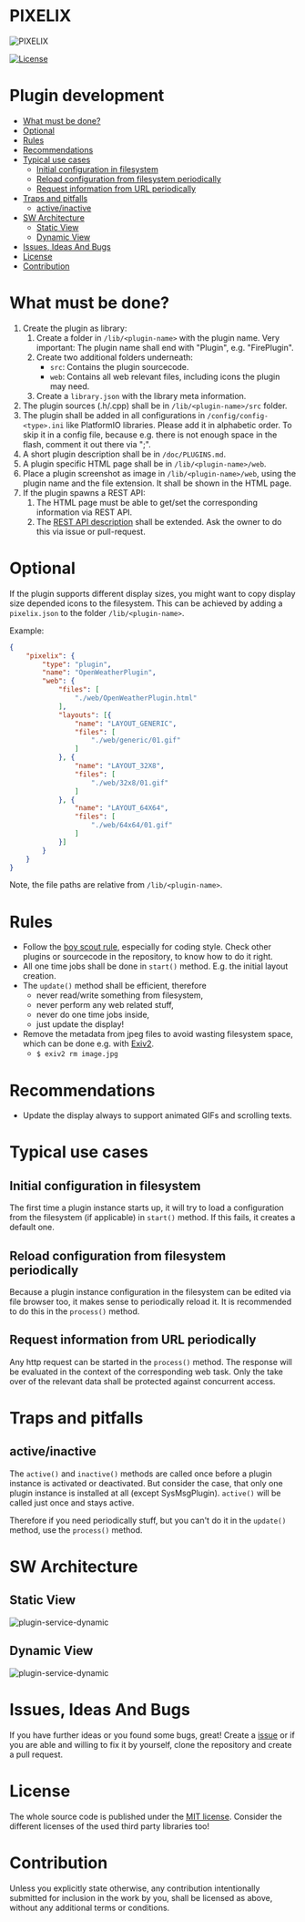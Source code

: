 # PIXELIX <!-- omit in toc -->
![PIXELIX](./images/LogoBlack.png)

[![License](https://img.shields.io/badge/license-MIT-blue.svg)](http://choosealicense.com/licenses/mit/)

# Plugin development <!-- omit in toc -->

* [What must be done?](#what-must-be-done)
* [Optional](#optional)
* [Rules](#rules)
* [Recommendations](#recommendations)
* [Typical use cases](#typical-use-cases)
  * [Initial configuration in filesystem](#initial-configuration-in-filesystem)
  * [Reload configuration from filesystem periodically](#reload-configuration-from-filesystem-periodically)
  * [Request information from URL periodically](#request-information-from-url-periodically)
* [Traps and pitfalls](#traps-and-pitfalls)
  * [active/inactive](#activeinactive)
* [SW Architecture](#sw-architecture)
  * [Static View](#static-view)
  * [Dynamic View](#dynamic-view)
* [Issues, Ideas And Bugs](#issues-ideas-and-bugs)
* [License](#license)
* [Contribution](#contribution)

# What must be done?
1. Create the plugin as library:
   1. Create a folder in ```/lib/<plugin-name>``` with the plugin name. Very important: The plugin name shall end with "Plugin", e.g. "FirePlugin".
   2. Create two additional folders underneath:
      * ```src```: Contains the plugin sourcecode.
      * ```web```: Contains all web relevant files, including icons the plugin may need.
   3. Create a ```library.json``` with the library meta information.
2. The plugin sources (.h/.cpp) shall be in ```/lib/<plugin-name>/src``` folder.
3. The plugin shall be added in all configurations in ```/config/config-<type>.ini``` like PlatformIO libraries. Please add it in alphabetic order. To skip it in a config file, because e.g. there is not enough space in the flash, comment it out there via ";".
4. A short plugin description shall be in ```/doc/PLUGINS.md```.
5. A plugin specific HTML page shall be in ```/lib/<plugin-name>/web```.
6. Place a plugin screenshot as image in ```/lib/<plugin-name>/web```, using the plugin name and the file extension. It shall be shown in the HTML page.
7. If the plugin spawns a REST API:
   1. The HTML page must be able to get/set the corresponding information via REST API.
   2. The [REST API description](https://app.swaggerhub.com/apis/BlueAndi/Pixelix) shall be extended. Ask the owner to do this via issue or pull-request.

# Optional
If the plugin supports different display sizes, you might want to copy display size depended icons to the filesystem. This can be achieved by adding a ```pixelix.json``` to the folder ```/lib/<plugin-name>```.

Example:
```json
{
    "pixelix": {
        "type": "plugin",
        "name": "OpenWeatherPlugin",
        "web": {
            "files": [
                "./web/OpenWeatherPlugin.html"
            ],
            "layouts": [{
                "name": "LAYOUT_GENERIC",
                "files": [
                    "./web/generic/01.gif"
                ]
            }, {
                "name": "LAYOUT_32X8",
                "files": [
                    "./web/32x8/01.gif"
                ]
            }, {
                "name": "LAYOUT_64X64",
                "files": [
                    "./web/64x64/01.gif"
                ]
            }]
        }
    }
}
```
Note, the file paths are relative from ```/lib/<plugin-name>```.

# Rules
* Follow the [boy scout rule](https://biratkirat.medium.com/step-8-the-boy-scout-rule-robert-c-martin-uncle-bob-9ac839778385#:~:text=The%20Boy%20Scouts%20have%20a,not%20add%20more%20smelling%20code.), especially for coding style. Check other plugins or sourcecode in the repository, to know how to do it right.
* All one time jobs shall be done in ```start()``` method. E.g. the initial layout creation.
* The ```update()``` method shall be efficient, therefore
  * never read/write something from filesystem,
  * never perform any web related stuff,
  * never do one time jobs inside,
  * just update the display!
* Remove the metadata from jpeg files to avoid wasting filesystem space, which can be done e.g. with [Exiv2](https://exiv2.org/).
  * ```$ exiv2 rm image.jpg```

# Recommendations
* Update the display always to support animated GIFs and scrolling texts.

# Typical use cases

## Initial configuration in filesystem
The first time a plugin instance starts up, it will try to load a configuration from the filesystem (if applicable) in ```start()``` method. If this fails, it creates a default one.

## Reload configuration from filesystem periodically
Because a plugin instance configuration in the filesystem can be edited via file browser too, it makes sense to periodically reload it. It is recommended to do this in the ```process()``` method.

## Request information from URL periodically
Any http request can be started in the ```process()``` method. The response will be evaluated in the context of the corresponding web task. Only the take over of the relevant data shall be protected against concurrent access.

# Traps and pitfalls

## active/inactive
The ```active()``` and ```inactive()``` methods are called once before a plugin instance is activated or deactivated. But consider the case, that only one plugin instance is installed at all (except SysMsgPlugin). ```active()``` will be called just once and stays active.

Therefore if you need periodically stuff, but you can't do it in the ```update()``` method, use the ```process()``` method.

# SW Architecture

## Static View

![plugin-service-dynamic](http://www.plantuml.com/plantuml/proxy?cache=no&src=https://raw.githubusercontent.com/BlueAndi/esp-rgb-led-matrix/master/doc/architecture/uml/plugin-service.wsd)

## Dynamic View

![plugin-service-dynamic](http://www.plantuml.com/plantuml/proxy?cache=no&src=https://raw.githubusercontent.com/BlueAndi/esp-rgb-led-matrix/master/doc/architecture/uml/plugin-service-dynamic.wsd)

# Issues, Ideas And Bugs
If you have further ideas or you found some bugs, great! Create a [issue](https://github.com/BlueAndi/esp-rgb-led-matrix/issues) or if you are able and willing to fix it by yourself, clone the repository and create a pull request.

# License
The whole source code is published under the [MIT license](http://choosealicense.com/licenses/mit/).
Consider the different licenses of the used third party libraries too!

# Contribution
Unless you explicitly state otherwise, any contribution intentionally submitted for inclusion in the work by you, shall be licensed as above, without any
additional terms or conditions.
